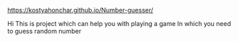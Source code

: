 https://kostyahonchar.github.io/Number-guesser/

Hi
This is project which can help you with playing a game
In which you need to guess random number
